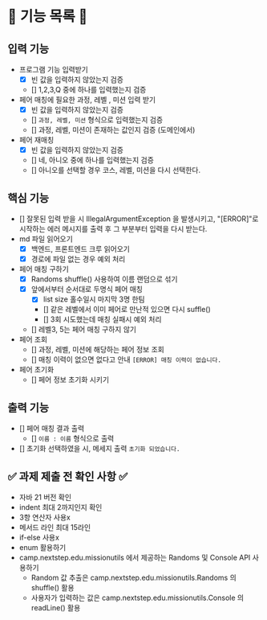 # 📝 기능 목록 📝

## 입력 기능

- 프로그램 기능 입력받기
    - [x] 빈 값을 입력하지 않았는지 검증
    - [] 1,2,3,Q 중에 하나를 입력했는지 검증
- 페어 매칭에 필요한 과정, 레벨 , 미션 입력 받기
    - [x] 빈 값을 입력하지 않았는지 검증
    - [] `과정, 레벨, 미션` 형식으로 입력했는지 검증
    - [] 과정, 레벨, 미션이 존재하는 값인지 검증 (도메인에서)
- 페어 재매칭
    - [x] 빈 값을 입력하지 않았는지 검증
    - [] 네, 아니오 중에 하나를 입력했는지 검증
    - [] 아니오를 선택할 경우 코스, 레벨, 미션을 다시 선택한다.

## 핵심 기능

- [] 잘못된 입력 받을 시 IllegalArgumentException 을 발생시키고,
  "[ERROR]"로 시작하는 에러 메시지를 출력 후 그 부분부터 입력을 다시 받는다.
- md 파일 읽어오기
    - [x] 백엔드, 프론트엔드 크루 읽어오기
    - [x] 경로에 파일 없는 경우 예외 처리
- 페어 매칭 구하기
    - [x] Randoms shuffle() 사용하여 이름 랜덤으로 섞기
    - [x] 앞에서부터 순서대로 두명식 페어 매칭
        - [x] list size 홀수일시 마지막 3명 한팀
        - [] 같은 레벨에서 이미 페어로 만난적 있으면 다시 suffle()
        - [] 3회 시도했는데 매칭 실패시 예외 처리
    - [] 레벨3, 5는 페어 매칭 구하지 않기
- 페어 조회
    - [] 과정, 레벨, 미션에 해당하는 페어 정보 조회
    - [] 매칭 이력이 없으면 없다고 안내 `[ERROR] 매칭 이력이 없습니다.`
- 페어 초기화
    - [] 페어 정보 초기화 시키기

## 출력 기능

- [] 페어 매칭 결과 출력
    - [] `이름 : 이름` 형식으로 출력
- [] 초기화 선택하였을 시, 메세지 출력 `초기화 되었습니다.`

## ✅ 과제 제출 전 확인 사항 ✅

- 자바 21 버전 확인
- indent 최대 2까지인지 확인
- 3항 연산자 사용x
- 메서드 라인 최대 15라인
- if-else 사용x
- enum 활용하기
- camp.nextstep.edu.missionutils 에서 제공하는 Randoms 및 Console API 사용하기
    - Random 값 추출은 camp.nextstep.edu.missionutils.Randoms 의 shuffle() 활용
    - 사용자가 입력하는 값은 camp.nextstep.edu.missionutils.Console 의 readLine() 활용
